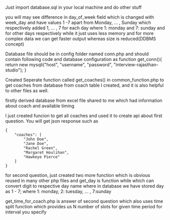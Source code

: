 Just import database.sql in your local machine and do other stuff

you will may see difference in day_of_week field which is changed with week_day and have values 1 -7 apart from Monday, ... , Sunday which respectively added 1, ... , 7 for each day where 1: monday and 7: sunday and for other days respectively while it just uses less memory and for more complex data we can get faster output whereas size is reduced(DDBMS concept)

Database file should be in config folder named conn.php and should contain following code and database configuration as 
    function get_conn(){
        return new mysqli("host", "username", "password", "interview-rajasthan-studio");
    }

Created Seperate function called get_coaches() in common_function.php to get coaches from database from coach table I created, and it is also helpful to other files as well.

firstly derived database from excel file shared to me which had information about coach and available timing 

I just created funcion to get all coaches and used it to create api about first question. 
You will get json response such as 

    {
        "coaches": [
            "John Doe",
            "Jane Doe",
            "Rachel Green",
            "Margaret Houlihan",
            "Hawkeye Pierce"
        ]
    }


for second question, just created two more function which is obvious reused in many other php files and get_day is function while which can convert digit to respective day name where in database we have stored day as 1 - 7; where 1: monday, 2: tuesday, ... , 7:sunday

get_time_for_coach.php is answer of second question which also uses time split function which provides us N number of slots for given time period for interval you specify